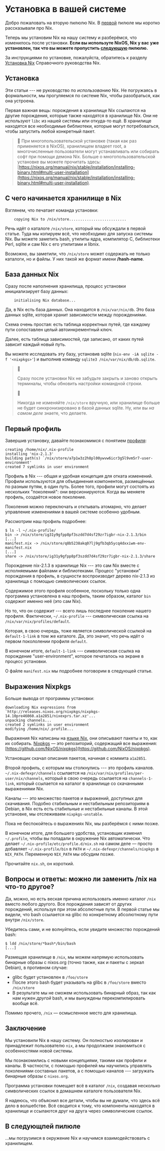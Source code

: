 # Установка в вашей системе

Добро пожаловать на вторую пилюлю Nix.
В [первой](01-why-you-should-give-it-try.md) пилюле мы коротко рассказывали про Nix.

Теперь мы установим Nix на нашу систему и разберёмся, что изменилось после установки.
**Если вы используте NixOS, Nix у вас уже установлен, так что вы можете пропустить [следующую](03-enter-environment.md) пилюлю.**

За инструкциями по установке, пожалуйста, обратитесь к разделу [Установка Nix](https://nixos.org/manual/nix/stable/installation/installation.html) Справочного руководства Nix.

## Установка

Эти статьи --- не руководство по *использованию* Nix.
Не погружаясь в формальности, мы прогуляемся по системе Nix, чтобы разобраться, как она устроена.

Первая важная вещь: порождения в хранилище Nix ссылаются на другие порождения, которые также находятся в хранилище Nix.
Они не используют `libc` из нашей системы или откуда-то ещё.
В хранилище находятся все необходимые библиотеки, которые могут потребоваться, чтобы запустить любой конкретный пакет.

> 🔵
> При многопользовательской установке (такая как раз применяется в NixOS), хранилищем владеет root, а многочисленные пользователи могут устанавливать или собирать софт при помощи демона Nix.
> Больше о многопользовательской установке вы можете прочитать здесь: [https://nixos.org/manual/nix/stable/installation/installing-binary.html#multi-user-installation](https://nixos.org/manual/nix/stable/installation/installing-binary.html#multi-user-installation).

## С чего начинается хранилище в Nix

Взглянем, что печатает команда установки:

```text
    copying Nix to /nix/store..........................
```

Речь идёт о каталоге `/nix/store`, который мы обсуждали в первой статье.
Туда мы копируем всё, что необходимо для запуска системы Nix.
Вы можете заметить bash, утилиты ядра, компилятор C, библиотеки Perl, sqlite и сам Nix с его утилитами и libnix.

Возможно, вы заметили, что `/nix/store` может содержать не только каталоги, но и файлы. У них такой же формат имени **/hash-name**.

## База данных Nix

Сразу после наполнения хранилища, процесс установки инициализирует базу данных:

```text
    initialising Nix database...
```

Да, в Nix есть база данных.
Она находится в `/nix/var/nix/db`.
Это база данных sqlite, которая хранит зависимости между порождениями.

Схема очень простая: есть таблица корректных путей, где каждому пути сопоставлен целый автоинкрементный ключ.

Далее, есть таблица зависимостей, где записано, от каких путей зависит каждый новый путь.

Вы можете исследовать эту базу, установив sqlite (`nix-env -iA sqlite -f '<nixpkgs>'`) и выполнив команду `sqlite3 /nix/var/nix/db/db.sqlite`.

> 🔵
>
> Сразу после установки Nix не забудьте закрыть и заново открыть терминалы, чтобы обновить настройки командной строки.
>
> 🔴
>
> Никогда не изменяйте `/nix/store` вручную, или хранилище больше не будет синхронизировано в базой данных sqlite.
> Ну, или вы *на самом деле* знаете, что делаете.

## Первый профиль

Завершив установку, давайте познакомимся с понятием [профиля](https://nixos.org/manual/nix/stable/package-management/profiles.html):

```text
creating /home/nix/.nix-profile
installing 'nix-2.1.3'
building path(s) `/nix/store/a7p1w3z2h8pl00ywvw6icr3g5l9vm5r7-user-environment'
created 7 symlinks in user environment
```

Профиль в Nix --- общая и удобная концепция для отката изменений.
Профили используются для объединения компонентов, размещённых по разным путям, в один путь.
Более того, профили могут состоять из нескольких "поколений": они версионируются.
Когда вы меняете профиль, создаётся новое поколение.

Поколения можно переключать и отктывать атомарно, что делает управление изменениями в вашей системе особенно удобным.

Рассмотрим наш профиль подробнее:

```text
$ ls -l ~/.nix-profile/
bin -> /nix/store/ig31y9gfpp8pf3szdd7d4sf29zr7igbr-nix-2.1.3/bin
[...]
manifest.nix -> /nix/store/q8b5238akq07lj9gfb3qb5ycq4dxxiwm-env-manifest.nix
[...]
share -> /nix/store/ig31y9gfpp8pf3szdd7d4sf29zr7igbr-nix-2.1.3/share
```

Порождение nix-2.1.3 в хранилище Nix --- это сам Nix вместе с исполняемыми файлами и библиотеками.
Процесс "установки" порождения в профиль, в сущности воспроизводит дерево nix-2.1.3 из хранилища с помощью символических ссылок.

Содержимое этого профиля особенное, поскольку только одна программа установлена в наш профиль, таким образом, каталог `bin` содержит именно неё (это сам Nix).

Но то, что он содержит --- всего лишь последнее поколение нашего профиля.
Фактически, `~/.nix-profile` --- символическая ссылка на `/nix/var/nix/profiles/default`.

Которая, в свою очередь, тоже является символической ссылкой на `default-1-link` в том же каталоге.
Да, это значит, что речь идёт о первом покололении профиля `default`.

В конечном итоге, `default-1-link` --- символическая ссылка на порождение "user-environment", которое печаталось на экране в процесс установки.

О файле `manifest.nix` мы подробнее поговорим в следующей статье.

## Выражения Nixpkgs

Больше вывода от программы установки:

```text
downloading Nix expressions from `http://releases.nixos.org/nixpkgs/nixpkgs-14.10pre46060.a1a2851/nixexprs.tar.xz'...
unpacking channels...
created 2 symlinks in user environment
modifying /home/nix/.profile...
```

Выражения Nix написаны на [языке Nix](https://nix.dev/tutorials/nix-language), они описывают пакеты и то, как их собирать.
[Nixpkgs](https://nixos.org/nixpkgs/) — это репозиторий, содержащий все выражения: [https://github.com/NixOS/nixpkgs](https://github.com/NixOS/nixpkgs).

Установщик скачал описания пакетов, начиная с коммита `a1a2851`.

Второй профиль, с которым мы столкнулись --- это профиль каналов.
`~/.nix-defexpr/channels` ссылается на `/nix/var/nix/profiles/per-user/nix/channels`, который в свою очередь ссылается на `channels-1-link`, который ссылается на каталог в хранилище со скачанными выражениями Nix.

Каналы --- это множество пакетов и выражений, доступных для скачивания.
Подобно стабильным и нестабильным репозиториям в Debian, в Nix есть есть стабильные и нестабильные каналы.
В этой установке, мы отслеживаем `nixpkgs-unstable`.

Пока не беспокойтесь о выражениях Nix, мы разберёмся с ними позже.

В конечном итоге, для большего удобства, установщик изменил `~/.profile`, чтобы вы попадали в окружение Nix автоматически.
Что делает `~/.nix-profile/etc/profile.d/nix.sh` на самом деле — просто добавляет `~/.nix-profile/bin` в `PATH` и `~/.nix-defexpr/channels/nixpkgs` в `NIX_PATH`.
Переменную `NIX_PATH` мы обсудим позже.

Прочитайте `nix.sh`, он короткий.

## Вопросы и ответы: можно ли заменить /nix на что-то другое?

Да, можно, но есть веская причина использовать именно каталог `/nix` вместо любого другого.
Все порождения зависят от других порождений, используя при этом абсолютные пути.
В первой статье мы видели, что bash ссылается на glibc по конкретному абсолютному пути внутри `/nix/store`.

Убедитесь сами, и не волнуйтесь, если увидите множество порождений bash:

```text
$ ldd /nix/store/*bash*/bin/bash
[...]
```

Размещая хранилище в `/nix`, мы можем напрямую использовать бинарные образы с nixos.org (точно также, как и пакеты с зеркал Debian), в противном случае:

- glibc будет установлен в `/foo/store`
- После этого bash будет указывать на glibc в `/foo/store` вместо `/nix/store`
- В результате мы не сможем использовать бинарный образ, так как нам нужен *другой* bash, и мы вынуждены перекомпилировать вообще всё.

Помимо прочего, `/nix` — осмысленное место для хранилища.

## Заключение

Мы установили Nix в нашу систему. Он полностью изолирован и принадлежит пользователю `nix`, а мы продолжаем знакомиться с особенностями новой системы.

Мы познакомились с новыми концепциями, такими как профили и каналы.
В частности, с помощью профилей мы научились управлять поколениями составных пакетов, а с помощью каналов --- загружать бинарные образы с `nixos.org`.

Программа установки помещает всё в каталог `/nix`, создавая несколько символических ссылок в домашнем каталоге пользователя Nix.

Я надеюсь, что объяснил все детали, чтобы вы не думали, что здесь всё дело в волшебстве.
Всё сводится к тому, что компоненты находятся в хранилище и ссылаются друг на друга через символические ссылок.

## В следующпей пилюле

...мы погрузимся в окружение Nix и научимся взаимодействовать с хранилищем.
